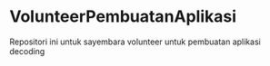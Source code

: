 # VolunteerPembuatanAplikasi
Repositori ini untuk sayembara volunteer untuk pembuatan aplikasi decoding
